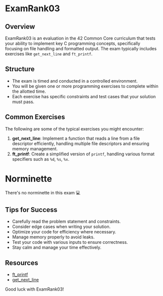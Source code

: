 # ExamRank03

## Overview
ExamRank03 is an evaluation in the 42 Common Core curriculum that tests your ability to implement key C programming concepts, specifically focusing on file handling and formatted output. The exam typically includes exercises like `get_next_line` and `ft_printf`.

## Structure
- The exam is timed and conducted in a controlled environment.
- You will be given one or more programming exercises to complete within the allotted time.
- Each exercise has specific constraints and test cases that your solution must pass.

## Common Exercises
The following are some of the typical exercises you might encounter:

1. **get_next_line**: Implement a function that reads a line from a file descriptor efficiently, handling multiple file descriptors and ensuring memory management.
2. **ft_printf**: Create a simplified version of `printf`, handling various format specifiers such as `%d`, `%s`, `%x`.

# Norminette

There's no norminette in this exam 💻

## Tips for Success
- Carefully read the problem statement and constraints.
- Consider edge cases when writing your solution.
- Optimize your code for efficiency where necessary.
- Manage memory properly to avoid leaks.
- Test your code with various inputs to ensure correctness.
- Stay calm and manage your time effectively.

## Resources
- [ft_printf](https://github.com/onevilx/ExamR03/ft_printf)
- [get_next_line](https://github.com/onevilx/ExamR03/get_next_line)

Good luck with ExamRank03!

